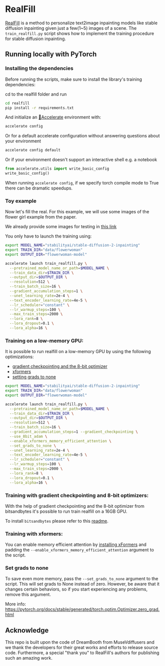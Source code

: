 # RealFill

[RealFill](https://arxiv.org/abs/2309.16668) is a method to personalize text2image inpainting models like stable diffusion inpainting given just a few(1~5) images of a scene.
The `train_realfill.py` script shows how to implement the training procedure for stable diffusion inpainting.


## Running locally with PyTorch

### Installing the dependencies

Before running the scripts, make sure to install the library's training dependencies:

cd to the realfill folder and run
```bash
cd realfill
pip install -r requirements.txt
```

And initialize an [🤗Accelerate](https://github.com/huggingface/accelerate/) environment with:

```bash
accelerate config
```

Or for a default accelerate configuration without answering questions about your environment

```bash
accelerate config default
```

Or if your environment doesn't support an interactive shell e.g. a notebook

```python
from accelerate.utils import write_basic_config
write_basic_config()
```

When running `accelerate config`, if we specify torch compile mode to True there can be dramatic speedups. 

### Toy example

Now let's fill the real. For this example, we will use some images of the flower girl example from the paper.

We already provide some images for testing in [this link](https://github.com/thuanz123/realfill/tree/main/data/flowerwoman)

You only have to launch the training using:

```bash
export MODEL_NAME="stabilityai/stable-diffusion-2-inpainting"
export TRAIN_DIR="data/flowerwoman"
export OUTPUT_DIR="flowerwoman-model"

accelerate launch train_realfill.py \
  --pretrained_model_name_or_path=$MODEL_NAME \
  --train_data_dir=$TRAIN_DIR \
  --output_dir=$OUTPUT_DIR \
  --resolution=512 \
  --train_batch_size=16 \
  --gradient_accumulation_steps=1 \
  --unet_learning_rate=2e-4 \
  --text_encoder_learning_rate=4e-5 \
  --lr_scheduler="constant" \
  --lr_warmup_steps=100 \
  --max_train_steps=2000 \
  --lora_rank=8 \
  --lora_dropout=0.1 \
  --lora_alpha=16 \
```

### Training on a low-memory GPU:

It is possible to run realfill on a low-memory GPU by using the following optimizations:
- [gradient checkpointing and the 8-bit optimizer](#training-with-gradient-checkpointing-and-8-bit-optimizers)
- [xformers](#training-with-xformers)
- [setting grads to none](#set-grads-to-none)

```bash
export MODEL_NAME="stabilityai/stable-diffusion-2-inpainting"
export TRAIN_DIR="data/flowerwoman"
export OUTPUT_DIR="flowerwoman-model"

accelerate launch train_realfill.py \
  --pretrained_model_name_or_path=$MODEL_NAME \
  --train_data_dir=$TRAIN_DIR \
  --output_dir=$OUTPUT_DIR \
  --resolution=512 \
  --train_batch_size=16 \
  --gradient_accumulation_steps=1 --gradient_checkpointing \
  --use_8bit_adam \
  --enable_xformers_memory_efficient_attention \
  --set_grads_to_none \
  --unet_learning_rate=2e-4 \
  --text_encoder_learning_rate=4e-5 \
  --lr_scheduler="constant" \
  --lr_warmup_steps=100 \
  --max_train_steps=2000 \
  --lora_rank=8 \
  --lora_dropout=0.1 \
  --lora_alpha=16 \
```

### Training with gradient checkpointing and 8-bit optimizers:

With the help of gradient checkpointing and the 8-bit optimizer from bitsandbytes it's possible to run train realfill on a 16GB GPU.

To install `bitsandbytes` please refer to this [readme](https://github.com/TimDettmers/bitsandbytes#requirements--installation).

### Training with xformers:
You can enable memory efficient attention by [installing xFormers](https://github.com/facebookresearch/xformers#installing-xformers) and padding the `--enable_xformers_memory_efficient_attention` argument to the script.

### Set grads to none

To save even more memory, pass the `--set_grads_to_none` argument to the script. This will set grads to None instead of zero. However, be aware that it changes certain behaviors, so if you start experiencing any problems, remove this argument.

More info: https://pytorch.org/docs/stable/generated/torch.optim.Optimizer.zero_grad.html

## Acknowledge
This repo is built upon the code of DreamBooth from MuseVdiffusers and we thank the developers for their great works and efforts to release source code. Furthermore, a special "thank you" to RealFill's authors for publishing such an amazing work.
